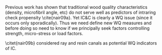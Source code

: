 Previous work has shown that traditional wood quality characteristics (density, microfibril angle, etc) do not serve well as predictors of intraring check propensity \cite{nair09a}. Yet IC&C is clearly a WQ issue (since it occurs only sporadically). Thus we need define new WQ measures and before doing so need to know if we principally seek factors controlling strength, micro-stress or load factors.

\citet{nair09b} considered ray and resin canals as potential WQ indicators of IC.
  
  
  
  
  